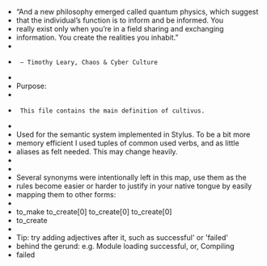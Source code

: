  * “And a new philosophy emerged called quantum physics, which suggest
 *  that the individual’s function is to inform and be informed. You
 *  really exist only when you’re in a field sharing and exchanging
 *  information. You create the realities you inhabit.” 
 *
 *      ― Timothy Leary, Chaos & Cyber Culture
 * 
 * Purpose:
 *
 *      This file contains the main definition of cultivus.
 *
 * Used for the semantic system implemented in Stylus. To be a bit more
 * memory efficient I used tuples of common used verbs, and as little
 * aliases as felt needed. This may change heavily.
 * 
 *
 * Several synonyms were intentionally left in this map, use them as the
 * rules become easier or harder to justify in your native tongue by easily
 * mapping them to other forms:
 *
 * to_make     to_create[0] to_create[0] to_create[0]
 * to_create
 *
 * Tip: try adding adjectives after it, such as successful' or 'failed'
 * behind the gerund: e.g. Module loading successful, or, Compiling
 * failed